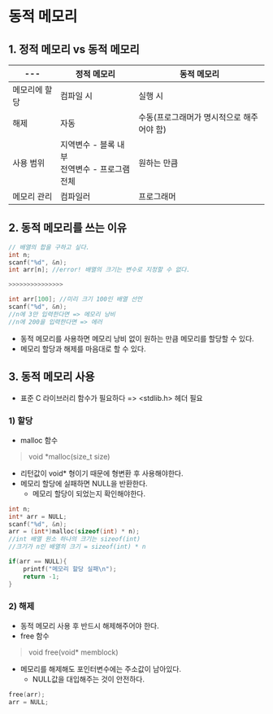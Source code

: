 ﻿# 동적 메모리

## 1. 정적 메모리 vs 동적 메모리
|---|정적 메모리|동적 메모리|    
|---|---|---|    
|메모리에 할당|컴파일 시|실행 시|    
|해제|자동|수동(프로그래머가 명시적으로 해주어야 함)|    
|사용 범위|지역변수 - 블록 내부<br>전역변수 - 프로그램전체|원하는 만큼|    
|메모리 관리|컴파일러|프로그래머|    

## 2. 동적 메모리를 쓰는 이유
```c
// 배열의 합을 구하고 싶다.
int n;
scanf("%d", &n);
int arr[n]; //error! 배열의 크기는 변수로 지정할 수 없다.

>>>>>>>>>>>>>>>

int arr[100]; //미리 크기 100인 배열 선언
scanf("%d", &n);
//n에 3만 입력한다면 => 메모리 낭비
//n에 200을 입력한다면 => 에러
```
- 동적 메모리를 사용하면 메모리 낭비 없이 원하는 만큼 메모리를 할당할 수 있다.
- 메모리 할당과 해제를 마음대로 할 수 있다.

## 3. 동적 메모리 사용
- 표준 C 라이브러리 함수가 필요하다 => <stdlib.h> 헤더 필요

### 1) 할당
- malloc 함수
> void *malloc(size_t size)

- 리턴값이 void* 형이기 때문에 형변환 후 사용해야한다.
- 메모리 할당에 실패하면 NULL을 반환한다.
	- 메모리 할당이 되었는지 확인해야한다.
```c
int n;
int* arr = NULL;
scanf("%d", &n);
arr = (int*)malloc(sizeof(int) * n);
//int 배열 원소 하나의 크기는 sizeof(int)
//크기가 n인 배열의 크기 = sizeof(int) * n

if(arr == NULL){
	printf("메모리 할당 실패\n");
	return -1;
}
```

### 2) 해제
- 동적 메모리 사용 후 반드시 해제해주어야 한다.
- free 함수
> void free(void* memblock)

- 메모리를 해제해도 포인터변수에는 주소값이 남아있다.
	- NULL값을 대입해주는 것이 안전하다.
```c
free(arr);
arr = NULL;
```